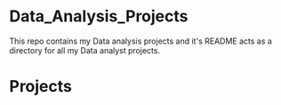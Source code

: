 # Data_Analysis_Projects
This repo contains my Data analysis projects and it's README acts as a directory for all my Data analyst projects.

 # Projects
 
